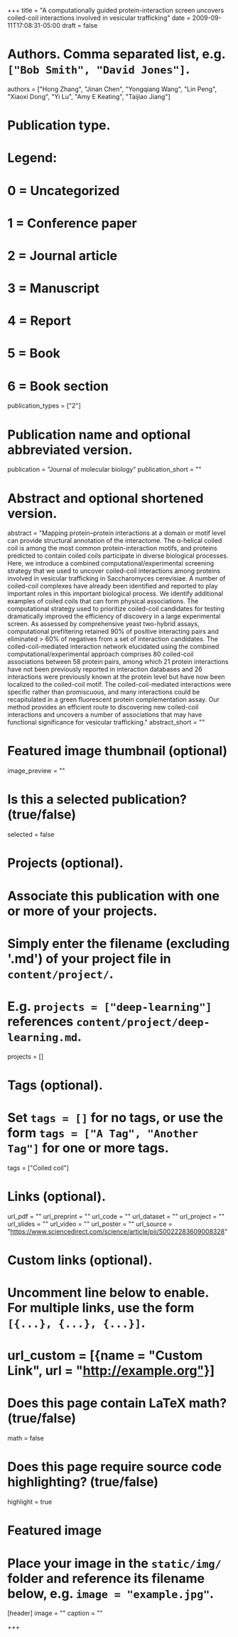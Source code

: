 +++
title = "A computationally guided protein-interaction screen uncovers coiled-coil interactions involved in vesicular trafficking"
date = 2009-09-11T17:08:31-05:00
draft = false

# Authors. Comma separated list, e.g. `["Bob Smith", "David Jones"]`.
authors = ["Hong Zhang", "Jinan Chen", "Yongqiang Wang", "Lin Peng", "Xiaoxi Dong", "Yi Lu", "Amy E Keating", "Taijiao Jiang"]

# Publication type.
# Legend:
# 0 = Uncategorized
# 1 = Conference paper
# 2 = Journal article
# 3 = Manuscript
# 4 = Report
# 5 = Book
# 6 = Book section
publication_types = ["2"]

# Publication name and optional abbreviated version.
publication = "Journal of molecular biology"
publication_short = ""

# Abstract and optional shortened version.
abstract = "Mapping protein–protein interactions at a domain or motif level can provide structural annotation of the interactome. The α-helical coiled coil is among the most common protein-interaction motifs, and proteins predicted to contain coiled coils participate in diverse biological processes. Here, we introduce a combined computational/experimental screening strategy that we used to uncover coiled-coil interactions among proteins involved in vesicular trafficking in Saccharomyces cerevisiae. A number of coiled-coil complexes have already been identified and reported to play important roles in this important biological process. We identify additional examples of coiled coils that can form physical associations. The computational strategy used to prioritize coiled-coil candidates for testing dramatically improved the efficiency of discovery in a large experimental screen. As assessed by comprehensive yeast two-hybrid assays, computational prefiltering retained 90% of positive interacting pairs and eliminated > 60% of negatives from a set of interaction candidates. The coiled-coil-mediated interaction network elucidated using the combined computational/experimental approach comprises 80 coiled-coil associations between 58 protein pairs, among which 21 protein interactions have not been previously reported in interaction databases and 26 interactions were previously known at the protein level but have now been localized to the coiled-coil motif. The coiled-coil-mediated interactions were specific rather than promiscuous, and many interactions could be recapitulated in a green fluorescent protein complementation assay. Our method provides an efficient route to discovering new coiled-coil interactions and uncovers a number of associations that may have functional significance for vesicular trafficking."
abstract_short = ""

# Featured image thumbnail (optional)
image_preview = ""

# Is this a selected publication? (true/false)
selected = false

# Projects (optional).
#   Associate this publication with one or more of your projects.
#   Simply enter the filename (excluding '.md') of your project file in `content/project/`.
#   E.g. `projects = ["deep-learning"]` references `content/project/deep-learning.md`.
projects = []

# Tags (optional).
#   Set `tags = []` for no tags, or use the form `tags = ["A Tag", "Another Tag"]` for one or more tags.
tags = ["Coiled coil"]

# Links (optional).
url_pdf = ""
url_preprint = ""
url_code = ""
url_dataset = ""
url_project = ""
url_slides = ""
url_video = ""
url_poster = ""
url_source = "https://www.sciencedirect.com/science/article/pii/S0022283609008328"

# Custom links (optional).
#   Uncomment line below to enable. For multiple links, use the form `[{...}, {...}, {...}]`.
# url_custom = [{name = "Custom Link", url = "http://example.org"}]

# Does this page contain LaTeX math? (true/false)
math = false

# Does this page require source code highlighting? (true/false)
highlight = true

# Featured image
# Place your image in the `static/img/` folder and reference its filename below, e.g. `image = "example.jpg"`.
[header]
image = ""
caption = ""

+++
